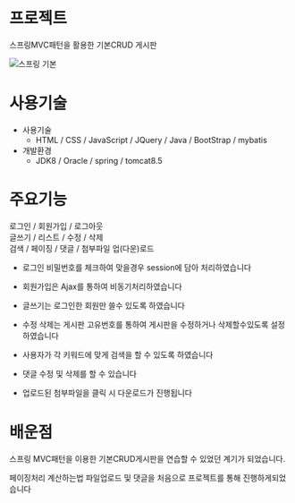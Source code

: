 # 프로젝트

스프링MVC패턴을 활용한 기본CRUD 게시판


![스프링 기본](https://user-images.githubusercontent.com/44168355/93878240-b40ac780-fd14-11ea-83a7-1646b1706af7.png)





# 사용기술

* 사용기술
  * HTML / CSS / JavaScript / JQuery / Java / BootStrap / mybatis
* 개발환경
  * JDK8 / Oracle / spring / tomcat8.5 

# 주요기능

 로그인 / 회원가입 / 로그아웃</br>
 글쓰기 / 리스트 / 수정 / 삭제</br>
 검색 / 페이징 / 댓글 / 첨부파일 업(다운)로드</br>

 * 로그인 비밀번호를 체크하여 맞을경우 session에 담아 처리하였습니다 
 * 회원가입은 Ajax를 통하여 비동기처리하였습니다

 * 글쓰기는 로그인한 회원만 쓸수 있도록 하였습니다
 * 수정 삭제는 게시판 고유번호를 통하여 게시판을 수정하거나 삭제할수있도록 설정하였습니다

 * 사용자가 각 키워드에 맞게 검색을 할 수 있도록 하였습니다
 * 댓글 수정 및 삭제를 할 수 있습니다
 * 업로드된 첨부파일을 클릭 시 다운로드가 진행됩니다
  

# 배운점

스프링 MVC패턴을 이용한 기본CRUD게시판을 연습할 수 있었던 계기가 되었습니다.

페이징처리 계산하는법 파일업로드 및 댓글을 처음으로 프로젝트를 통해 진행하게되었습니다





